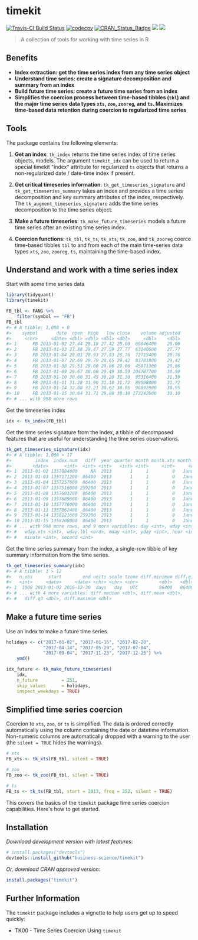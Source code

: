 
<!-- README.md is generated from README.Rmd. Please edit that file -->
timekit
=======

[![Travis-CI Build Status](https://travis-ci.org/business-science/timekit.svg?branch=master)](https://travis-ci.org/business-science/timekit.svg?branch=master) [![codecov](https://codecov.io/gh/business-science/timekit/branch/master/graph/badge.svg)](https://codecov.io/gh/business-science/timekit) [![CRAN\_Status\_Badge](http://www.r-pkg.org/badges/version/timekit)](https://cran.r-project.org/package=timekit) ![](http://cranlogs.r-pkg.org/badges/timekit?color=brightgreen) ![](http://cranlogs.r-pkg.org/badges/grand-total/timekit?color=brightgreen)

> A collection of tools for working with time series in R

Benefits
--------

-   **Index extraction: get the time series index from any time series object**
-   **Understand time series: create a signature decomposition and summary from an index**
-   **Build future time series: create a future time series from an index**
-   **Simplifies the coercion process between time-based tibbles (`tbl`) and the major time series data types `xts`, `zoo`, `zooreg`, and `ts`. Maximizes time-based data retention during coercion to regularized time series**

Tools
-----

The package contains the following elements:

1.  **Get an index**: `tk_index` returns the time series index of time series objects, models. The argument `timekit_idx` can be used to return a special timekit "index" attribute for regularized `ts` objects that returns a non-regularized date / date-time index if present.

2.  **Get critical timeseries information**: `tk_get_timeseries_signature` and `tk_get_timeseries_summary` takes an index and provides a time series decomposition and key summary attributes of the index, respectively. The `tk_augment_timeseries_signature` adds the time series decomposition to the time series object.

3.  **Make a future timeseries**: `tk_make_future_timeseries` models a future time series after an existing time series index.

4.  **Coercion functions**: `tk_tbl`, `tk_ts`, `tk_xts`, `tk_zoo`, and `tk_zooreg` coerce time-based tibbles `tbl` to and from each of the main time-series data types `xts`, `zoo`, `zooreg`, `ts`, maintaining the time-based index.

Understand and work with a time series index
--------------------------------------------

Start with some time series data

``` r
library(tidyquant)
library(timekit)

FB_tbl <- FANG %>%
    filter(symbol == "FB")
FB_tbl
#> # A tibble: 1,008 × 8
#>    symbol       date  open  high   low close    volume adjusted
#>     <chr>     <date> <dbl> <dbl> <dbl> <dbl>     <dbl>    <dbl>
#> 1      FB 2013-01-02 27.44 28.18 27.42 28.00  69846400    28.00
#> 2      FB 2013-01-03 27.88 28.47 27.59 27.77  63140600    27.77
#> 3      FB 2013-01-04 28.01 28.93 27.83 28.76  72715400    28.76
#> 4      FB 2013-01-07 28.69 29.79 28.65 29.42  83781800    29.42
#> 5      FB 2013-01-08 29.51 29.60 28.86 29.06  45871300    29.06
#> 6      FB 2013-01-09 29.67 30.60 29.49 30.59 104787700    30.59
#> 7      FB 2013-01-10 30.60 31.45 30.28 31.30  95316400    31.30
#> 8      FB 2013-01-11 31.28 31.96 31.10 31.72  89598000    31.72
#> 9      FB 2013-01-14 32.08 32.21 30.62 30.95  98892800    30.95
#> 10     FB 2013-01-15 30.64 31.71 29.88 30.10 173242600    30.10
#> # ... with 998 more rows
```

Get the timeseries index

``` r
idx <- tk_index(FB_tbl)
```

Get the time series signature from the index, a tibble of decomposed features that are useful for understanding the time series observations.

``` r
tk_get_timeseries_signature(idx)
#> # A tibble: 1,008 × 17
#>         index  index.num   diff  year quarter month month.xts month.lbl
#>        <date>      <int>  <int> <int>   <int> <int>     <int>     <ord>
#> 1  2013-01-02 1357084800     NA  2013       1     1         0   January
#> 2  2013-01-03 1357171200  86400  2013       1     1         0   January
#> 3  2013-01-04 1357257600  86400  2013       1     1         0   January
#> 4  2013-01-07 1357516800 259200  2013       1     1         0   January
#> 5  2013-01-08 1357603200  86400  2013       1     1         0   January
#> 6  2013-01-09 1357689600  86400  2013       1     1         0   January
#> 7  2013-01-10 1357776000  86400  2013       1     1         0   January
#> 8  2013-01-11 1357862400  86400  2013       1     1         0   January
#> 9  2013-01-14 1358121600 259200  2013       1     1         0   January
#> 10 2013-01-15 1358208000  86400  2013       1     1         0   January
#> # ... with 998 more rows, and 9 more variables: day <int>, wday <int>,
#> #   wday.xts <int>, wday.lbl <ord>, mday <int>, yday <int>, hour <int>,
#> #   minute <int>, second <int>
```

Get the time series summary from the index, a single-row tibble of key summary information from the time series.

``` r
tk_get_timeseries_summary(idx)
#> # A tibble: 1 × 12
#>   n.obs      start        end units scale tzone diff.minimum diff.q1
#>   <int>     <date>     <date> <chr> <chr> <chr>        <dbl>   <dbl>
#> 1  1008 2013-01-02 2016-12-30  days   day   UTC        86400   86400
#> # ... with 4 more variables: diff.median <dbl>, diff.mean <dbl>,
#> #   diff.q3 <dbl>, diff.maximum <dbl>
```

Make a future time series
-------------------------

Use an index to make a future time series.

``` r
holidays <- c("2017-01-02", "2017-01-16", "2017-02-20",
              "2017-04-14", "2017-05-29", "2017-07-04",
              "2017-09-04", "2017-11-23", "2017-12-25") %>%
    ymd()

idx_future <- tk_make_future_timeseries(
    idx, 
    n_future         = 251, 
    skip_values      = holidays, 
    inspect_weekdays = TRUE) 
```

Simplified time series coercion
-------------------------------

Coercion to `xts`, `zoo`, or `ts` is simplified. The data is ordered correctly automatically using the column containing the date or datetime information. Non-numeric columns are automatically dropped with a warning to the user (the `silent = TRUE` hides the warnings).

``` r
# xts
FB_xts <- tk_xts(FB_tbl, silent = TRUE)
```

``` r
# zoo
FB_zoo <- tk_zoo(FB_tbl, silent = TRUE)
```

``` r
# ts
FB_ts <- tk_ts(FB_tbl, start = 2013, freq = 252, silent = TRUE)
```

This covers the basics of the `timekit` package time series coercion capabilities. Here's how to get started.

Installation
------------

*Download development version with latest features*:

``` r
# install.packages("devtools")
devtools::install_github("business-science/timekit")
```

*Or, download CRAN approved version*:

``` r
install.packages("timekit")
```

Further Information
-------------------

The `timekit` package includes a vignette to help users get up to speed quickly:

-   TK00 - Time Series Coercion Using `timekit`
